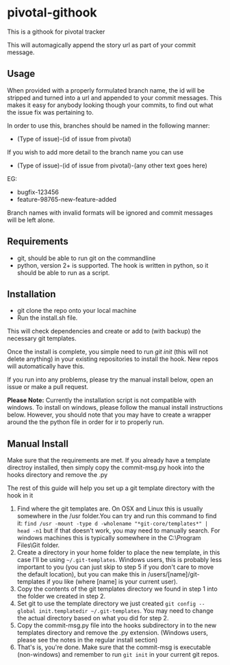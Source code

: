 # pivotal-githook
This is a githook for pivotal tracker

This will automagically append the story url as part of your commit message.

## Usage

When provided with a properly formulated branch name, the id will be stripped and turned into a url and appended to your commit messages.
This makes it easy for anybody looking though your commits, to find out what the issue fix was pertaining to.

In order to use this, branches should be named in the following manner:
- (Type of issue)-(id of issue from pivotal)

If you wish to add more detail to the branch name you can use
- (Type of issue)-(id of issue from pivotal)-(any other text goes here)

EG:
- bugfix-123456
- feature-98765-new-feature-added

Branch names with invalid formats will be ignored and commit messages will be left alone.

## Requirements
- git, should be able to run git on the commandline
- python, version 2+ is supported. The hook is written in python, so it should be able to run as a script.

## Installation

- git clone the repo onto your local machine
- Run the install.sh file.

This will check dependencies and create or add to (with backup) the necessary git templates.

Once the install is complete, you simple need to run *git init* (this will not delete anything) in your existing repositories to install the hook. New repos will automatically have this.

If you run into any problems, please try the manual install below, open an issue or make a pull request.

**Please Note:** Currently the installation script is not compatible with windows. To install on windows, please follow the manual install instructions below. However, you should note that you may have to create a wrapper around the the python file in order for ir to properly run.

## Manual Install

Make sure that the requirements are met. 
If you already have a template directroy installed, then simply copy the commit-msg.py hook into the hooks directory and remove the .py

The rest of this guide will help you set up a git template directory with the hook in it

1. Find where the git templates are. On OSX and Linux this is usually somewhere in the /usr folder.You can try and run this command to find it: `find /usr -mount -type d -wholename "*git-core/templates*" | head -n1` but if that doesn't work, you may need to manually search. For windows machines this is typically somewhere in the C:\Program Files\Git folder.
2. Create a directory in your home folder to place the new template, in this case I'll be using `~/.git-templates`. Windows users, this is probably less important to you (you can just skip to step 5 if you don't care to move the default location), but you can make this in /users/[name]/git-templates if you like (where [name] is your current user).
3. Copy the contents of the git templates directory we found in step 1 into the folder we created in step 2.
4. Set git to use the template directory we just created `git config --global init.templatedir ~/.git-templates`. You may need to change the actual directory based on what you did for step 2.
5. Copy the commit-msg.py file into the hooks subdirectory in to the new templates directory and remove the .py extension. (Windows users, please see the notes in the regular install section)
6. That's is, you're done. Make sure that the commit-msg is executable (non-windows) and remember to run `git init` in your current git repos.


